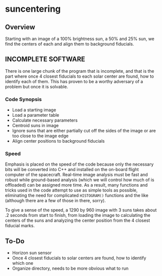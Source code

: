 suncentering
=============

Overview
-------
Starting with an image of a 100% brightness sun, a 50% and 25% sun, we find the centers of each and align them to background fiducials. 

<!-- ### Code Overview
* `alpha` -- Loads the image, sets necessary variables, and prints out solar centers
* `defsysvarthresh` -- Defines thresholds to mask the solar regions. Dynamic.
* `everysun` -- Finds the centers of each sun-shaped object
* `picksun` -- Eliminates suns that are cut off the ends of our image
* `limbfit` -- Finds a more accurate center of a whole sun using solar limbs
* `fid_locate` -- Identifies and returns the positions of fiducials within a cropped subsolar region -->

## INCOMPLETE SOFTWARE

There is one large chunk of the program that is incomplete, and that is the part where once 4 closest fiducials to each solar center are found, how to identify each of them. This has proven to be a worthy adversary of a problem but once it is solvable. 


### Code Synopsis

* Load a starting image
* Load a parameter table
* Calculate necessary parameters 
* Centroid suns in image
* Ignore suns that are either partially cut off the sides of the image or are too close to the image edge
* Align center positions to background fiducials

### Speed

Emphasis is placed on the speed of the code because only the necessary bits will be converted into C++ and installed on the on-board flight computer of the spacecraft. Real-time image analysis must be fast and robust while ground-based analysis (which we will control how much of is offloaded) can be assigned more time. As a result, many functions and tricks used in the code attempt to use as simple tools as possible, eliminating the need for complicated `HISTOGRAM()` functions and the like (although there are a few of those in there, sorry). 

To give a sense of the speed, a 1290 by 960 image with 3 suns takes about .2 seconds from start to finish, from loading the image to calculating the centers of the suns and analyzing the center position from the 4 closest fiducial marks. 


To-Do
-------
* Horizon sun sensor
* Once 4 closest fiducials to solar centers are found, how to identify which one
* Organize directory, needs to be more obvious what to run


<!-- Analysis programs that fit polynomials to edges of slats in a mask iamge
abundle.pro
hbundle.pro
bundle.pro -->